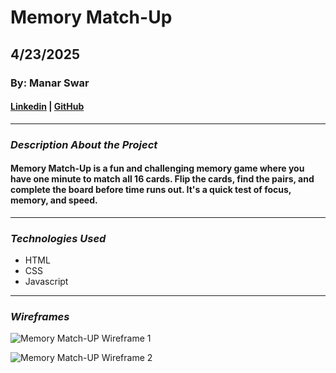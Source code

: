 # Memory Match-Up

## 4/23/2025

### By: Manar Swar

#### [Linkedin](www.linkedin.com/in/manar-swar) | [GitHub](https://github.com/ManarSwar97)
***
### *Description About the Project*
#### Memory Match-Up is a fun and challenging memory game where you have one minute to match all 16 cards. Flip the cards, find the pairs, and complete the board before time runs out. It's a quick test of focus, memory, and speed.

***
### *Technologies Used*
* HTML
* CSS
* Javascript
***
### *Wireframes* 
![Memory Match-UP Wireframe 1](https://github.com/user-attachments/assets/a6502eed-5873-4a0a-bd10-d345a4e505a9)

![Memory Match-UP Wireframe 2](https://github.com/user-attachments/assets/0b3a506f-06e1-4fec-b5d1-2f879add4b51)

